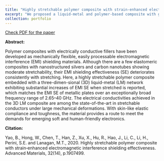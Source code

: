 ```yaml
---
title: "Highly stretchable polymer composite with strain‐enhanced electromagnetic interference shielding effectiveness (Advanced Materials)"
excerpt: "We proposed a liquid-metal and polymer-based composite with good mechanical and electromagnetic performance. <br/><img src='/images/liquid_metal_AM_fig_1.jpg'>"
collection: portfolio
---
```


[Check PDF for the paper](http://lichanghao.github.io/files/Highly_stretchable_polymer_composite_with_strain-enhanced_electromagnetic_interference_shielding_effectiveness.pdf)

**Abstract:**

Polymer composites with electrically conductive fillers have been developed as mechanically flexible, easily processable electromagnetic interference (EMI) shielding materials. Although there are a few elastomeric composites with nanostructured silvers and carbon nanotubes showing moderate stretchability, their EMI shielding effectiveness (SE) deteriorates consistently with stretching. Here, a highly stretchable polymer composite embedded with a three-dimen-sional (3D) liquid-metal (LM) network exhibiting substantial increases of EMI SE when stretched is reported, which matches the EMI SE of metallic plates over an exceptionally broad frequency range of 2.65–40 GHz. The electrical conductivities achieved in the 3D LM composite are among the state-of-the-art in stretchable conductors under large mechanical deformations. With skin-like elastic compliance and toughness, the material provides a route to meet the demands for emerging soft and human-friendly electronics.

**Citation:**

Yao, B., Hong, W., Chen, T., Han, Z., Xu, X., Hu, R., Hao, J., Li, C., Li, H., Perini, S.E. and Lanagan, M.T., 2020. Highly stretchable polymer composite with strain‐enhanced electromagnetic interference shielding effectiveness. Advanced Materials, 32(14), p.1907499.
